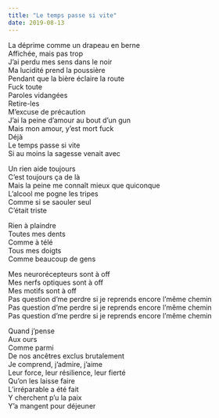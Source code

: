 ```yaml
---
title: "Le temps passe si vite"
date: 2019-08-13
---
```


La déprime comme un drapeau en berne  
Affichée, mais pas trop  
J’ai perdu mes sens dans le noir  
Ma lucidité prend la poussière  
Pendant que la bière éclaire la route  
Fuck toute  
Paroles vidangées  
Retire-les  
M’excuse de précaution  
J’ai la peine d’amour au bout d’un gun  
Mais mon amour, y’est mort fuck  
Déjà  
Le temps passe si vite  
Si au moins la sagesse venait avec  

Un rien aide toujours  
C’est toujours ça de là  
Mais la peine me connaît mieux que quiconque  
L’alcool me pogne les tripes  
Comme si se saouler seul  
C’était triste  

Rien à plaindre  
Toutes mes dents  
Comme à télé  
Tous mes doigts  
Comme beaucoup de gens  

Mes neurorécepteurs sont à off  
Mes nerfs optiques sont à off  
Mes motifs sont à off  
Pas question d’me perdre si je reprends encore l’même chemin  
Pas question d’me perdre si je reprends encore l’même chemin  
Pas question d’me perdre si je reprends encore l’même chemin  

Quand j’pense  
Aux ours  
Comme parmi  
De nos ancêtres exclus brutalement  
Je comprend, j’admire, j’aime  
Leur force, leur résilience, leur fierté  
Qu’on les laisse faire  
L’irréparable a été fait  
Y cherchent p’u la paix  
Y’a mangent pour déjeuner
